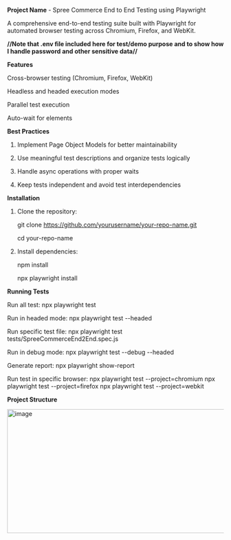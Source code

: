 **Project Name** - Spree Commerce End to End Testing using Playwright


A comprehensive end-to-end testing suite built with Playwright for automated browser testing across Chromium, Firefox, and WebKit.


**//Note that .env file included here for test/demo purpose and to show how I handle password and other sensitive data//**


 **Features**

Cross-browser testing (Chromium, Firefox, WebKit)

Headless and headed execution modes

Parallel test execution

Auto-wait for elements


**Best Practices**

1. Implement Page Object Models for better maintainability
   
3. Use meaningful test descriptions and organize tests logically
   
5. Handle async operations with proper waits
   
7. Keep tests independent and avoid test interdependencies
   


**Installation**
1. Clone the repository:
   
    git clone https://github.com/yourusername/your-repo-name.git
   
    cd your-repo-name
3. Install dependencies:
   
    npm install
   
    npx playwright install


**Running Tests**

Run all test: npx playwright test

Run in headed mode: npx playwright test --headed

Run specific test file: npx playwright test tests/SpreeCommerceEnd2End.spec.js

Run in debug mode: npx playwright test --debug --headed

Generate report: npx playwright show-report

Run test in specific browser: 
  npx playwright test --project=chromium
  npx playwright test --project=firefox
  npx playwright test --project=webkit

**Project Structure**


<img width="881" height="288" alt="image" src="https://github.com/user-attachments/assets/8ed246f4-17d1-4e88-860c-54b791bec38b" />

